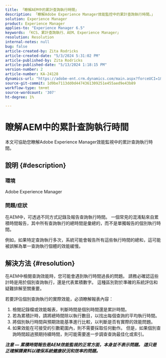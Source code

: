 ```yaml
---
title: 「瞭解AEM中的累計查詢執行時間」
description: 「瞭解Adobe Experience Manager效能監控中的累計查詢執行時間。」
solution: Experience Manager
product: Experience Manager
applies-to: "Experience Manager 6.5"
keywords: 「KCS、累計查詢執行、AEM、Experience Manager」
resolution: Resolution
internal-notes: null
bug: false
article-created-by: Zita Rodricks
article-created-date: "5/3/2024 5:31:02 PM"
article-published-by: Zita Rodricks
article-published-date: "5/13/2024 1:18:15 PM"
version-number: 2
article-number: KA-24128
dynamics-url: "https://adobe-ent.crm.dynamics.com/main.aspx?forceUCI=1&pagetype=entityrecord&etn=knowledgearticle&id=afe803e6-7209-ef11-9f8a-6045bd026dc7"
source-git-commit: 1d9be7113dd0d4474361309251e455aed9e43b89
workflow-type: tm+mt
source-wordcount: '307'
ht-degree: 1%

---
```


# 瞭解AEM中的累計查詢執行時間


本文可協助您瞭解Adobe Experience Manager效能監視中的累計查詢執行時間。

## 說明 {#description}


### 環境

Adobe Experience Manager



### 問題/症狀

在AEM中，可透過不同方式記錄及報告查詢執行時間。 一個常見的混淆點來自累積時間報告，其中所有查詢執行的總時間是彙總的，而不是單獨報告的個別執行時間。

例如，如果特定查詢執行多次，系統可能會報告所有這些執行時間的總和，這可能被誤解為單一查詢執行個體的效能緩慢。


## 解決方法 {#resolution}


在AEM中檢閱查詢效能時，您可能會遇到執行時間過長的問題。 請務必確認這些計時是用於個別查詢執行，還是代表累積數字。 這種區別對於準確的系統評估和疑難排解至關重要。

若要評估個別查詢執行的實際效能，必須瞭解報表內容：

1. 檢閱記錄檔或效能報表，判斷時間是個別時間還是累計時間。
2. 若為累積計時，請將總時間除以執行數目，以找出每個查詢的平均執行時間。
3. 將個別執行時間與預期效能基準進行比較，以判斷是否有實際的效能問題。
4. 如果效能在可接受的引數範圍內，則不需要採取任何動作。 但是，如果個別查詢時間超過預期持續時間，則可能需要進一步調查查詢最佳化或索引。


<b>*注意 — 累積時間報告是AEM效能監視的正常方面，本身並不表示問題。 這只是正確解譯資料以確保系統健康狀況和效率的問題。</b>*
